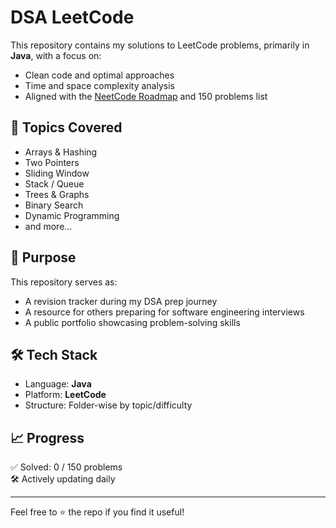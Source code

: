 # DSA LeetCode

This repository contains my solutions to LeetCode problems, primarily in **Java**, with a focus on:

- Clean code and optimal approaches
- Time and space complexity analysis
- Aligned with the [NeetCode Roadmap](https://neetcode.io/roadmap) and 150 problems list

## 📌 Topics Covered

- Arrays & Hashing
- Two Pointers
- Sliding Window
- Stack / Queue
- Trees & Graphs
- Binary Search
- Dynamic Programming
- and more...

## 🚀 Purpose

This repository serves as:

- A revision tracker during my DSA prep journey
- A resource for others preparing for software engineering interviews
- A public portfolio showcasing problem-solving skills

## 🛠️ Tech Stack

- Language: **Java**
- Platform: **LeetCode**
- Structure: Folder-wise by topic/difficulty

## 📈 Progress

✅ Solved: 0 / 150 problems  
🛠️ Actively updating daily

---

Feel free to ⭐ the repo if you find it useful!
